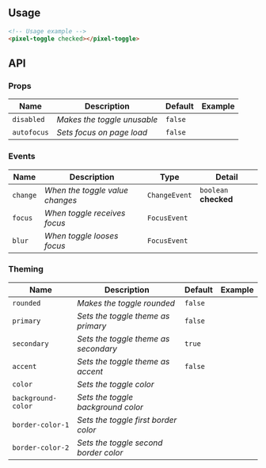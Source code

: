 ## Usage

``` html
<!-- Usage example -->
<pixel-toggle checked></pixel-toggle>
```
<pixel-toggle checked></pixel-toggle>

## API

### Props

Name | Description | Default | Example
--- | --- | --- | ---
`disabled` | *Makes the toggle unusable* | `false` | <pixel-toggle checked disabled></pixel-toggle>
`autofocus` | *Sets focus on page load* | `false` | <pixel-toggle checked autofocus accent></pixel-toggle>

### Events

Name | Description | Type | Detail
--- | --- | --- | ---
`change` | *When the toggle value changes* | `ChangeEvent` | `boolean` **checked**
`focus` | *When toggle receives focus* | `FocusEvent` |
`blur` | *When toggle looses focus* | `FocusEvent` |

### Theming

Name | Description | Default | Example
--- | --- | --- | ---
`rounded` | *Makes the toggle rounded* | `false` | <pixel-toggle checked rounded></pixel-toggle>
`primary` | *Sets the toggle theme as primary* | `false` | <pixel-toggle checked primary></pixel-toggle>
`secondary` | *Sets the toggle theme as secondary* | `true` | <pixel-toggle checked secondary></pixel-toggle>
`accent` | *Sets the toggle theme as accent* | `false` | <pixel-toggle checked accent></pixel-toggle>
`color` | *Sets the toggle color* | | <pixel-toggle checked color="#dda9ff"></pixel-toggle>
`background-color` | *Sets the toggle background color* | | <pixel-toggle checked background-color="#dda9ff"></pixel-toggle>
`border-color-1` | *Sets the toggle first border color* | | <pixel-toggle checked border-color-1="#dda9ff"></pixel-toggle>
`border-color-2` | *Sets the toggle second border color* | | <pixel-toggle checked border-color-2="#dda9ff"></pixel-toggle>
